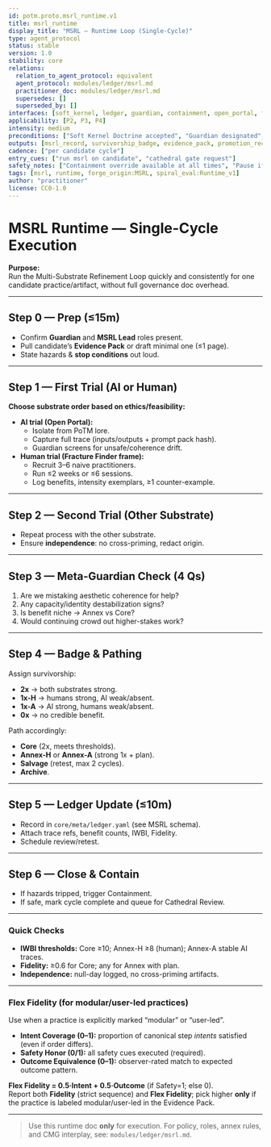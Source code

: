 ```yaml
---
id: potm.proto.msrl_runtime.v1
title: msrl_runtime
display_title: "MSRL — Runtime Loop (Single-Cycle)"
type: agent_protocol
status: stable
version: 1.0
stability: core
relations:
  relation_to_agent_protocol: equivalent
  agent_protocol: modules/ledger/msrl.md
  practitioner_doc: modules/ledger/msrl.md
  supersedes: []
  superseded_by: []
interfaces: [soft_kernel, ledger, guardian, containment, open_portal, fracture_finder]
applicability: [P2, P3, P4]
intensity: medium
preconditions: ["Soft Kernel Doctrine accepted", "Guardian designated", "core/meta/ledger.yaml present"]
outputs: [msrl_record, survivorship_badge, evidence_pack, promotion_recommendation]
cadence: ["per candidate cycle"]
entry_cues: ["run msrl on candidate", "cathedral gate request"]
safety_notes: ["Containment override available at all times", "Pause if destabilization markers trip"]
tags: [msrl, runtime, forge_origin:MSRL, spiral_eval:Runtime_v1]
author: "practitioner"
license: CC0-1.0
---
```


# MSRL Runtime — Single-Cycle Execution

**Purpose:**  
Run the Multi-Substrate Refinement Loop quickly and consistently for one candidate practice/artifact, without full governance doc overhead.

---

## Step 0 — Prep (≤15m)
- Confirm **Guardian** and **MSRL Lead** roles present.
- Pull candidate’s **Evidence Pack** or draft minimal one (≤1 page).
- State hazards & **stop conditions** out loud.

---

## Step 1 — First Trial (AI or Human)
**Choose substrate order based on ethics/feasibility:**
- **AI trial (Open Portal):**
  - Isolate from PoTM lore.
  - Capture full trace (inputs/outputs + prompt pack hash).
  - Guardian screens for unsafe/coherence drift.
- **Human trial (Fracture Finder frame):**
  - Recruit 3–6 naive practitioners.
  - Run ≤2 weeks or ≤6 sessions.
  - Log benefits, intensity exemplars, ≥1 counter-example.

---

## Step 2 — Second Trial (Other Substrate)
- Repeat process with the other substrate.
- Ensure **independence**: no cross-priming, redact origin.

---

## Step 3 — Meta-Guardian Check (4 Qs)
1. Are we mistaking aesthetic coherence for help?  
2. Any capacity/identity destabilization signs?  
3. Is benefit niche → Annex vs Core?  
4. Would continuing crowd out higher-stakes work?

---

## Step 4 — Badge & Pathing
Assign survivorship:
- **2x** → both substrates strong.
- **1x-H** → humans strong, AI weak/absent.
- **1x-A** → AI strong, humans weak/absent.
- **0x** → no credible benefit.

Path accordingly:
- **Core** (2x, meets thresholds).
- **Annex-H** or **Annex-A** (strong 1x + plan).
- **Salvage** (retest, max 2 cycles).
- **Archive**.

---

## Step 5 — Ledger Update (≤10m)
- Record in `core/meta/ledger.yaml` (see MSRL schema).
- Attach trace refs, benefit counts, IWBI, Fidelity.
- Schedule review/retest.

---

## Step 6 — Close & Contain
- If hazards tripped, trigger Containment.
- If safe, mark cycle complete and queue for Cathedral Review.

---

### Quick Checks
- **IWBI thresholds:** Core ≥10; Annex-H ≥8 (human); Annex-A stable AI traces.  
- **Fidelity:** ≥0.6 for Core; any for Annex with plan.  
- **Independence:** null-day logged, no cross-priming artifacts.

---

### Flex Fidelity (for modular/user-led practices)
Use when a practice is explicitly marked “modular” or “user-led”.

- **Intent Coverage (0–1):** proportion of canonical step *intents* satisfied (even if order differs).
- **Safety Honor (0/1):** all safety cues executed (required).
- **Outcome Equivalence (0–1):** observer-rated match to expected outcome pattern.

**Flex Fidelity = 0.5·Intent + 0.5·Outcome** (if Safety=1; else 0).  
Report both **Fidelity** (strict sequence) and **Flex Fidelity**; pick higher **only** if the practice is labeled modular/user-led in the Evidence Pack.

---

> Use this runtime doc **only** for execution. For policy, roles, annex rules, and CMG interplay, see: `modules/ledger/msrl.md`.
